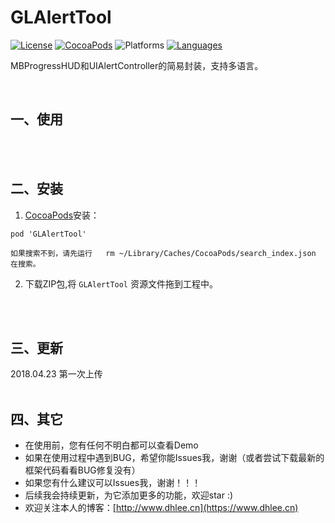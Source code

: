 # GLAlertTool

[![License](https://img.shields.io/badge/license-MIT-brightgreen.svg)](https://github.com//Gavin-ldh/GLAlertTool/master/License)
[![CocoaPods](https://img.shields.io/badge/pod-v1.0.0-28B9FE.svg)](http://cocoapods.org/pods/GLAlertTool)
![Platforms](https://img.shields.io/badge/platforms-iOS-orange.svg)
[![Languages](https://img.shields.io/badge/language-objc-FF69B4.svg?style=plastic)](#)

MBProgressHUD和UIAlertController的简易封装，支持多语言。


<br>

## 一、使用

<br>
<br>

## 二、安装
1. [CocoaPods](https://cocoapods.org/)安装：
```
pod 'GLAlertTool'

如果搜索不到，请先运行   rm ~/Library/Caches/CocoaPods/search_index.json  在搜索。

```

2. 下载ZIP包,将 `GLAlertTool` 资源文件拖到工程中。
<br>
<br>

## 三、更新
2018.04.23  第一次上传
<br>
<br>

## 四、其它
* 在使用前，您有任何不明白都可以查看Demo
* 如果在使用过程中遇到BUG，希望你能Issues我，谢谢（或者尝试下载最新的框架代码看看BUG修复没有）
* 如果您有什么建议可以Issues我，谢谢！！！
* 后续我会持续更新，为它添加更多的功能，欢迎star :)
* 欢迎关注本人的博客：[http://www.dhlee.cn](https://www.dhlee.cn)

